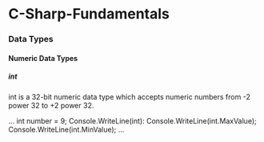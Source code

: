 # C-Sharp-Fundamentals

### Data Types

#### Numeric Data Types

##### int
int is a 32-bit numeric data type which accepts numeric numbers from -2 power 32 to +2 power 32.

...
int number = 9;
Console.WriteLine(int):
Console.WriteLine(int.MaxValue);
Console.WriteLine(int.MinValue);
...
